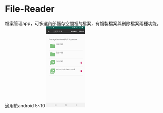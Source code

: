 # File-Reader
檔案管理app，可多選內部儲存空間裡的檔案，有複製檔案與刪除檔案兩種功能。
適用於android 5~10
<img src="https://github.com/yushan33/File-Reader/blob/master/204481.jpg" width="25%" height="25%">
